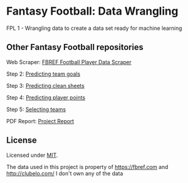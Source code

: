 # Fantasy Football: Data Wrangling
FPL 1 - Wrangling data to create a data set ready for machine learning

## Other Fantasy Football repositories

Web Scraper: [FBREF Football Player Data Scraper](https://github.com/adamcorren/fbref_football_player_data_scraper)

Step 2: [Predicting team goals](https://github.com/adamcorren/fantasy_football_predicting_team_goals)

Step 3: [Predicting clean sheets](https://github.com/adamcorren/fantasy_football_predicting_clean_sheet)

Step 4: [Predicting player points](https://github.com/adamcorren/fantasy_football_predicting_player_points)

Step 5: [Selecting teams](https://github.com/adamcorren/fantasy_football_selecting_squads)

PDF Report: [Project Report](https://github.com/adamcorren/fantasy_football_project_report)

## License

Licensed under [MIT]((https://opensource.org/license/mit/)).

The data used in this project is property of https://fbref.com and http://clubelo.com/
I don't own any of the data
